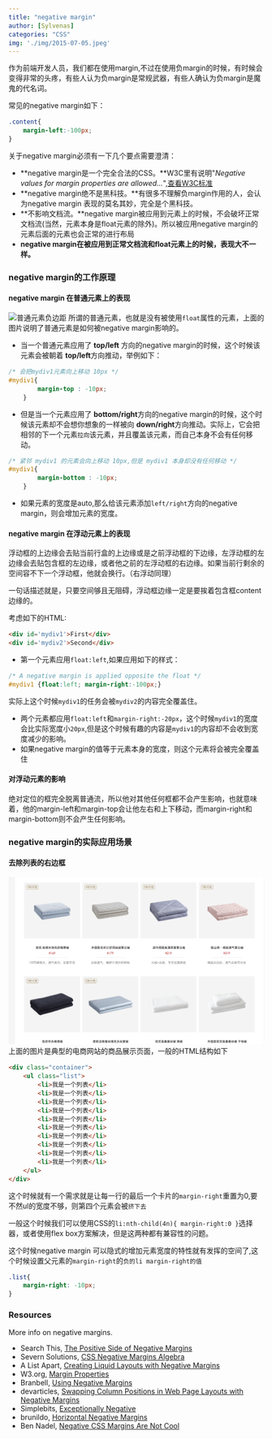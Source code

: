 ```yaml
---
title: "negative margin"
author: [Sylvenas]
categories: "CSS"
img: './img/2015-07-05.jpeg'
---
```

作为前端开发人员，我们都在使用margin,不过在使用负margin的时候，有时候会变得非常的头疼，有些人认为负margin是常规武器，有些人确认为负margin是魔鬼的代名词。

常见的negative margin如下：
``` css
.content{
    margin-left:-100px;
}
```
关于negative margin必须有一下几个要点需要澄清：
* **negative margin是一个完全合法的CSS。**W3C里有说明"_Negative values for margin properties are allowed…_",[查看W3C标准](http://www.w3.org/TR/CSS2/box.html#margin-properties)
* **negative margin绝不是黑科技。**有很多不理解负margin作用的人，会认为negative margin 表现的莫名其妙，完全是个黑科技。
* **不影响文档流。**negative margin被应用到元素上的时候，不会破坏正常文档流(当然，元素本身是float元素的除外)。所以被应用negative margin的元素后面的元素也会正常的进行布局
* **negative margin在被应用到正常文档流和float元素上的时候，表现大不一样。**

### negative margin的工作原理

#### negative margin 在普通元素上的表现
![普通元素负边距](../images/negative-margin.gif)
所谓的普通元素，也就是没有被使用`float`属性的元素，上面的图片说明了普通元素是如何被negative margin影响的。

* 当一个普通元素应用了 **top/left** 方向的negative margin的时候，这个时候该元素会被朝着 **top/left**方向推动，举例如下：
``` css
/* 会把mydiv1元素向上移动 10px */
#mydiv1{
        margin-top : -10px;
    }
```
* 但是当一个元素应用了 **bottom/right**方向的negative margin的时候，这个时候该元素却不会想你想象的一样被向 **down/right**方向推动。实际上，它会把相邻的下一个元素`拉向`该元素，并且覆盖该元素，而自己本身不会有任何移动。
``` css
/* 紧邻 mydiv1 的元素会向上移动 10px,但是 mydiv1 本身却没有任何移动 */
#mydiv1{
        margin-bottom : -10px;
    }
```
* 如果元素的宽度是auto,那么给该元素添加`left/right`方向的negative margin，则会增加元素的宽度。

#### negative margin 在浮动元素上的表现
浮动框的上边缘会去贴当前行盒的上边缘或是之前浮动框的下边缘，左浮动框的左边缘会去贴包含框的左边缘，或者他之前的左浮动框的右边缘。如果当前行剩余的空间容不下一个浮动框，他就会换行。（右浮动同理）

一句话描述就是，只要空间够且无阻碍，浮动框边缘一定是要挨着包含框content边缘的。

考虑如下的HTML:
``` html
<div id='mydiv1'>First</div>
<div id='mydiv2'>Second</div>
```
* 第一个元素应用`float:left`,如果应用如下的样式：
``` css
/* A negative margin is applied opposite the float */
#mydiv1 {float:left; margin-right:-100px;}
```
实际上这个时候`mydiv1`的任务会被`mydiv2`的内容完全覆盖住。
* 两个元素都应用`float:left`和`margin-right:-20px`，这个时候`mydiv1`的宽度会比实际宽度小`20px`,但是这个时候有趣的内容是`mydiv1`的内容却不会收到宽度减少的影响。
* 如果negative margin的值等于元素本身的宽度，则这个元素将会被完全覆盖住

#### 对浮动元素的影响
绝对定位的框完全脱离普通流，所以他对其他任何框都不会产生影响，也就意味着，他的margin-left和margin-top会让他左右和上下移动，而margin-right和margin-bottom则不会产生任何影响。

### negative margin的实际应用场景
#### 去除列表的右边框
![网易严选官网](../../images/negative-margin-yanxuan.png)
上面的图片是典型的电商网站的商品展示页面，一般的HTML结构如下
``` html
<div class="container">
    <ul class="list">
        <li>我是一个列表</li>
        <li>我是一个列表</li>
        <li>我是一个列表</li>
        <li>我是一个列表</li>
        <li>我是一个列表</li>
        <li>我是一个列表</li>
        <li>我是一个列表</li>
        <li>我是一个列表</li>
        <li>我是一个列表</li>
        <li>我是一个列表</li>
    </ul>
</div>
```
这个时候就有一个需求就是让每一行的最后一个卡片的`margin-right`重置为0,要不然ul的宽度不够，则第四个元素会被`挤下去`

一般这个时候我们可以使用CSS的`li:nth-child(4n){ margin-right:0 }`选择器，或者使用flex box方案解决，但是这两种都有兼容性的问题。

这个时候negative margin 可以隐式的增加元素宽度的特性就有发挥的空间了,这个时候设置父元素的`margin-right`的`负的li margin-right的值`
``` css
.list{
    margin-right: -10px;
}
```

### Resources
More info on negative margins.

* Search This, [The Positive Side of Negative Margins](http://www.search-this.com/2007/08/01/the-positive-side-of-negative-margins/)
* Severn Solutions, [CSS Negative Margins Algebra](http://www.severnsolutions.co.uk/twblog/archive/2004/07/01/cssnegativemarginsalgebra)
* A List Apart, [Creating Liquid Layouts with Negative Margins](http://www.alistapart.com/articles/negativemargins/)
* W3.org, [Margin Properties](http://www.w3.org/TR/1998/REC-CSS2-19980512/box.html#margin-properties)
* Branbell, [Using Negative Margins](http://www.brainbell.com/tutorials/HTML_and_CSS/Using_Negative_Margins.htm)
* devarticles, [Swapping Column Positions in Web Page Layouts with Negative Margins](http://www.devarticles.com/c/a/Web-Style-Sheets/Swapping-Column-Positions-in-Web-Page-Layouts-with-Negative-Margins/)
* Simplebits, [Exceptionally Negative](http://www.simplebits.com/notebook/2005/05/23/negative.html)
* brunildo, [Horizontal Negative Margins](http://www.brunildo.org/test/NegMOutH.html)
* Ben Nadel, [Negative CSS Margins Are Not Cool](http://www.bennadel.com/blog/1174-Negative-CSS-Margins-Are-Not-Cool.htm)